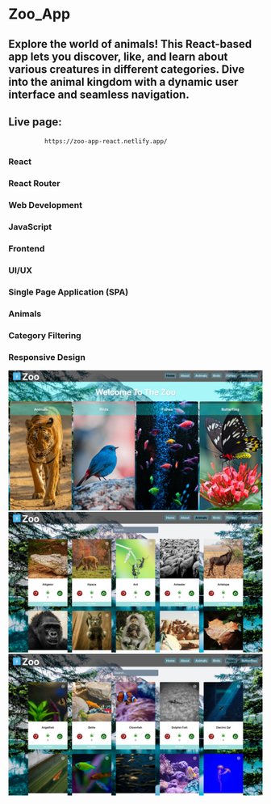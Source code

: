 # Zoo_App

## Explore the world of animals! This React-based app lets you discover, like, and learn about various creatures in different categories. Dive into the animal kingdom with a dynamic user interface and seamless navigation.

## Live page:

              https://zoo-app-react.netlify.app/

### React

### React Router

### Web Development

### JavaScript

### Frontend

### UI/UX

### Single Page Application (SPA)

### Animals

### Category Filtering

### Responsive Design

![Home Page](./src/assets/HomePage.png)
![Animals](./src/assets/AnimalsPage.png)
![Fishes](./src/assets/FIshesPage.png)
